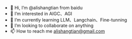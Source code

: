 - 👋 Hi, I’m @alishangtian from baidu
- 👀 I’m interested in AIGC、AGI
- 🌱 I’m currently learning LLM、Langchain、Fine-tunning
- 💞️ I’m looking to collaborate on anything
- 📫 How to reach me alishangtian@gmail.com
<!---
alishangtian/alishangtian is a ✨ special ✨ repository because its `README.md` (this file) appears on your GitHub profile.
You can click the Preview link to take a look at your changes.
--->
